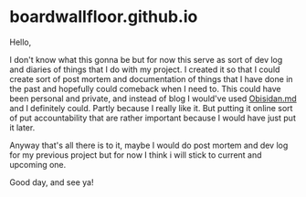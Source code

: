 # boardwallfloor.github.io

Hello,

I don't know what this gonna be but for now this serve as sort of dev log and diaries of things that I do with my project.
I created it so that I could create sort of post mortem and documentation of things that I have done in the past and hopefully could comeback when I need to.
This could have been personal and private, and instead of blog I would've used [Obisidan.md](https://obsidian.md/) and I definitely could. Partly because I really like it. But putting it online sort of put accountability that are rather important because I would have just put it later.

Anyway that's all there is to it, maybe I would do post mortem and dev log for my previous project but for now I think i will stick to current and upcoming one.

Good day, and see ya!
